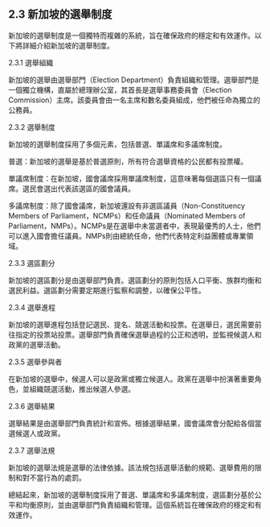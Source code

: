 ## 2.3 新加坡的選舉制度

新加坡的選舉制度是一個獨特而複雜的系統，旨在確保政府的穩定和有效運作。以下將詳細介紹新加坡的選舉制度。

2.3.1 選舉組織

新加坡的選舉由選舉部門（Election Department）負責組織和管理。選舉部門是一個獨立機構，直屬於總理辦公室，其首長是選舉事務委員會（Election Commission）主席。該委員會由一名主席和數名委員組成，他們被任命為獨立的公務員。

2.3.2 選舉制度

新加坡的選舉制度採用了多個元素，包括普選、單議席和多議席制度。

普選：新加坡的選舉是基於普選原則，所有符合選舉資格的公民都有投票權。

單議席制度：在新加坡，國會議席採用單議席制度，這意味著每個選區只有一個議席。選民會選出代表該選區的國會議員。

多議席制度：除了國會議席，新加坡還設有非選區議員（Non-Constituency Members of Parliament，NCMPs）和任命議員（Nominated Members of Parliament，NMPs）。NCMPs是在選舉中未當選者中，表現最優秀的人士，他們可以進入國會擔任議員。NMPs則由總統任命，他們代表特定利益團體或專業領域。

2.3.3 選區劃分

新加坡的選區劃分是由選舉部門負責。選區劃分的原則包括人口平衡、族群均衡和選民利益。選區劃分需要定期進行監察和調整，以確保公平性。

2.3.4 選舉進程

新加坡的選舉進程包括登記選民、提名、競選活動和投票。在選舉日，選民需要前往指定的投票站投票。選舉部門負責確保選舉過程的公正和透明，並監視候選人和政黨的選舉活動。

2.3.5 選舉參與者

在新加坡的選舉中，候選人可以是政黨或獨立候選人。政黨在選舉中扮演著重要角色，並組織競選活動，推出候選人參選。

2.3.6 選舉結果

選舉結果是由選舉部門負責統計和宣佈。根據選舉結果，國會議席會分配給各個當選候選人或政黨。

2.3.7 選舉法規

新加坡的選舉法規是選舉的法律依據。該法規包括選舉活動的規範、選舉費用的限制和對不當行為的處罰。

總結起來，新加坡的選舉制度採用了普選、單議席和多議席制度，選區劃分基於公平和均衡原則，並由選舉部門負責組織和管理。這個系統旨在確保政府的穩定和有效運作。